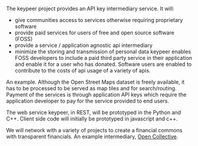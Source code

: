 The keypeer project provides an API key intermediary service. It will:

  * give communities access to services otherwise requiring proprietary software
  * provide paid services for users of free and open source software (FOSS)
  * provide a service / application agnostic api intermediary
  * minimize the storing and transmission of personal data 
keypeer enables FOSS developers to include a paid third party service in their application and enable it for a user who has donated. Software users are enabled to contribute to the costs of api usage of a variety of apis.

An example. Although the Open Street Maps dataset is freely available, it has to be processed to be served as map tiles and for search/routing. Payment of the services is through application API keys which require the application developer to pay for the service provided to end users. 

The web service keypeer, in REST, will be prototyped in the Python and C++. Client side code will initially be prototyped in javascript and c++. 

We will network with a variety of projects to create a financial commons with transparent financials.  An example intermediary, [Open Collective](https://opencollective.com/europe). 
